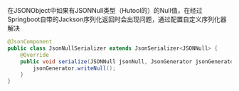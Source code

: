 在JSONObject中如果有JSONNull类型（Hutool的）的Null值，在经过Springboot自带的Jackson序列化返回时会出现问题，通过配置自定义序列化器解决

```java
@JsonComponent
public class JsonNullSerializer extends JsonSerializer<JSONNull> {
    @Override
    public void serialize(JSONNull jsonNull, JsonGenerator jsonGenerator, SerializerProvider serializerProvider) throws IOException {
        jsonGenerator.writeNull();
    }
}
```

